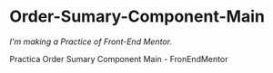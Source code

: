 # Order-Sumary-Component-Main
*I'm making a Practice of Front-End Mentor.*

Practica Order Sumary Component Main - FronEndMentor
